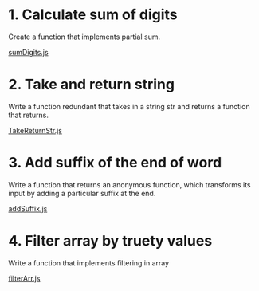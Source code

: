 # 1. Calculate sum of digits

Create a function that implements partial sum.

[sumDigits.js](sumDigits.js)

# 2. Take and return string

Write a function redundant that takes in a string str and returns a function that returns.

[TakeReturnStr.js](TakeReturnStr.js)

# 3. Add suffix of the end of word

Write a function that returns an anonymous function, which transforms its input by adding a
particular suffix at the end.

[addSuffix.js](addSuffux.js)

# 4. Filter array by truety values

Write a function that implements filtering in array

[filterArr.js](filterArr.js)
